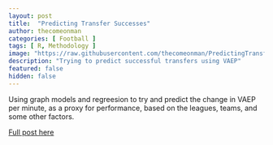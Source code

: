 ```yaml
---
layout: post
title:  "Predicting Transfer Successes"
author: thecomeonman
categories: [ Football ]
tags: [ R, Methodology ]
image: "https://raw.githubusercontent.com/thecomeonman/PredictingTransferSuccesses/master/README_files/figure-markdown_strict/graph_viz_4513451345-1.png"
description: "Trying to predict successful transfers using VAEP"
featured: false
hidden: false
---
```


Using graph models and regreesion to try and predict the change in VAEP per minute, as a proxy for performance, based on the leagues, teams, and some other factors.

[Full post here](https://thecomeonman.github.io/IntentVsOutcome/)